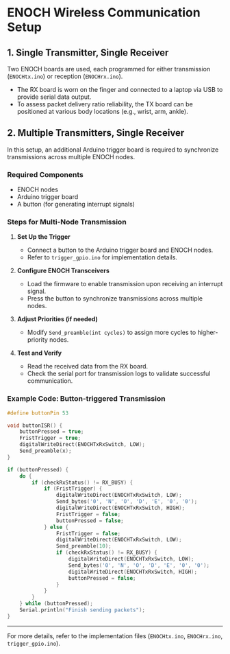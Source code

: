 # ENOCH Wireless Communication Setup

## 1. Single Transmitter, Single Receiver
Two ENOCH boards are used, each programmed for either transmission (`ENOCHtx.ino`) or reception (`ENOCHrx.ino`).

- The RX board is worn on the finger and connected to a laptop via USB to provide serial data output.
- To assess packet delivery ratio reliability, the TX board can be positioned at various body locations (e.g., wrist, arm, ankle).

## 2. Multiple Transmitters, Single Receiver
In this setup, an additional Arduino trigger board is required to synchronize transmissions across multiple ENOCH nodes.

### Required Components
- ENOCH nodes
- Arduino trigger board
- A button (for generating interrupt signals)

### Steps for Multi-Node Transmission
1. **Set Up the Trigger**
   - Connect a button to the Arduino trigger board and ENOCH nodes.
   - Refer to `trigger_gpio.ino` for implementation details.

2. **Configure ENOCH Transceivers**
   - Load the firmware to enable transmission upon receiving an interrupt signal.
   - Press the button to synchronize transmissions across multiple nodes.

3. **Adjust Priorities (if needed)**
   - Modify `Send_preamble(int cycles)` to assign more cycles to higher-priority nodes.

4. **Test and Verify**
   - Read the received data from the RX board.
   - Check the serial port for transmission logs to validate successful communication.

### Example Code: Button-triggered Transmission
```cpp
#define buttonPin 53 

void buttonISR() {
    buttonPressed = true;
    FristTrigger = true;
    digitalWriteDirect(ENOCHTxRxSwitch, LOW);
    Send_preamble(x);
}  

if (buttonPressed) { 
    do {
        if (checkRxStatus() != RX_BUSY) {
            if (FristTrigger) {
                digitalWriteDirect(ENOCHTxRxSwitch, LOW); 
                Send_bytes('0', 'N', 'O', 'D', 'E', '0', '0');
                digitalWriteDirect(ENOCHTxRxSwitch, HIGH);
                FristTrigger = false;
                buttonPressed = false;
            } else {
                FristTrigger = false;
                digitalWriteDirect(ENOCHTxRxSwitch, LOW);
                Send_preamble(10);
                if (checkRxStatus() != RX_BUSY) {
                    digitalWriteDirect(ENOCHTxRxSwitch, LOW); 
                    Send_bytes('0', 'N', 'O', 'D', 'E', '0', '0');
                    digitalWriteDirect(ENOCHTxRxSwitch, HIGH);
                    buttonPressed = false;
                }
            }
        } 
    } while (buttonPressed);
    Serial.println("Finish sending packets");
}
```

---
For more details, refer to the implementation files (`ENOCHtx.ino`, `ENOCHrx.ino`, `trigger_gpio.ino`).
